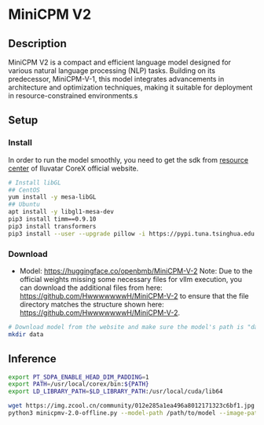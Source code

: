 # MiniCPM V2

## Description

MiniCPM V2 is a compact and efficient language model designed for various natural language processing (NLP) tasks. Building on its predecessor, MiniCPM-V-1, this model integrates advancements in architecture and optimization techniques, making it suitable for deployment in resource-constrained environments.s

## Setup

### Install

In order to run the model smoothly, you need to get the sdk from [resource center](https://support.iluvatar.com/#/ProductLine?id=2) of Iluvatar CoreX official website.

```bash
# Install libGL
## CentOS
yum install -y mesa-libGL
## Ubuntu
apt install -y libgl1-mesa-dev
pip3 install timm==0.9.10
pip3 install transformers
pip3 install --user --upgrade pillow -i https://pypi.tuna.tsinghua.edu.cn/simple
```

### Download

- Model: <https://huggingface.co/openbmb/MiniCPM-V-2>
Note: Due to the official weights missing some necessary files for vllm execution, you can download the additional files from here: <https://github.com/HwwwwwwwH/MiniCPM-V-2> to ensure that the file directory matches the structure shown here: <https://github.com/HwwwwwwwH/MiniCPM-V-2>.

```bash
# Download model from the website and make sure the model's path is "data/MiniCPM-V-2"
mkdir data

```

## Inference

```bash
export PT_SDPA_ENABLE_HEAD_DIM_PADDING=1
export PATH=/usr/local/corex/bin:${PATH}
export LD_LIBRARY_PATH=$LD_LIBRARY_PATH:/usr/local/cuda/lib64 
```

```bash
wget https://img.zcool.cn/community/012e285a1ea496a8012171323c6bf1.jpg -O dog.jpg
python3 minicpmv-2.0-offline.py --model-path /path/to/model --image-path ./dog.jpg
```
